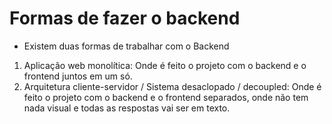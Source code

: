 # Formas de fazer o backend
- Existem duas formas de trabalhar com o Backend

1. Aplicação web monolítica: Onde é feito o projeto com o backend e o frontend juntos em um só.
2. Arquitetura cliente-servidor / Sistema desaclopado / decoupled: Onde é feito o projeto com o backend e o frontend separados, onde não tem nada visual e todas as respostas vai ser em texto.